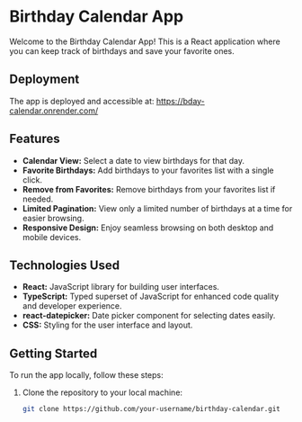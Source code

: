 # Birthday Calendar App

Welcome to the Birthday Calendar App! This is a React application where you can keep track of birthdays and save your favorite ones.

## Deployment

The app is deployed and accessible at: https://bday-calendar.onrender.com/

## Features

- **Calendar View:** Select a date to view birthdays for that day.
- **Favorite Birthdays:** Add birthdays to your favorites list with a single click.
- **Remove from Favorites:** Remove birthdays from your favorites list if needed.
- **Limited Pagination:** View only a limited number of birthdays at a time for easier browsing.
- **Responsive Design:** Enjoy seamless browsing on both desktop and mobile devices.

## Technologies Used

- **React:** JavaScript library for building user interfaces.
- **TypeScript:** Typed superset of JavaScript for enhanced code quality and developer experience.
- **react-datepicker:** Date picker component for selecting dates easily.
- **CSS:** Styling for the user interface and layout.

## Getting Started

To run the app locally, follow these steps:

1. Clone the repository to your local machine:
   ```bash
   git clone https://github.com/your-username/birthday-calendar.git
